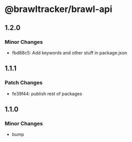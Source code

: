 # @brawltracker/brawl-api

## 1.2.0

### Minor Changes

- fbd88c5: Add keywords and other stuff in package.json

## 1.1.1

### Patch Changes

- fe39f44: publish rest of packages

## 1.1.0

### Minor Changes

- bump
